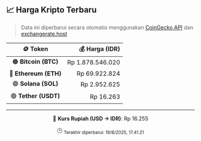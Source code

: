 

<!-- HARGA_KRIPTO -->
## 📈 Harga Kripto Terbaru

> Data ini diperbarui secara otomatis menggunakan [CoinGecko API](https://www.coingecko.com/) dan [exchangerate.host](https://exchangerate.host/)

<div align="center">

| 🪙 Token | 💰 Harga (IDR) |
|:------:|---------------:|
| 🟠 **Bitcoin (BTC)**   | Rp 1.878.546.020 |
| 🔵 **Ethereum (ETH)**  | Rp 69.922.824 |
| 🟣 **Solana (SOL)**    | Rp 2.952.625 |
| 🟢 **Tether (USDT)**   | Rp 16.263 |

---

💱 **Kurs Rupiah (USD → IDR)**: Rp 16.255

🕒 <sub>Terakhir diperbarui: 19/8/2025, 17.41.21</sub>

</div>
<!-- /HARGA_KRIPTO -->